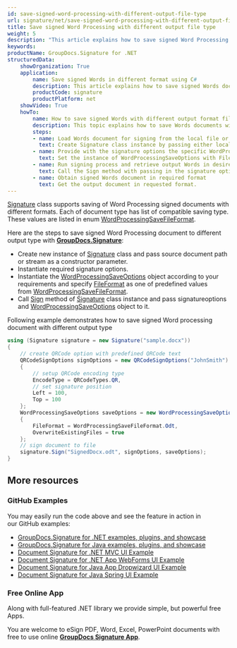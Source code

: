 ```yaml
---
id: save-signed-word-processing-with-different-output-file-type
url: signature/net/save-signed-word-processing-with-different-output-file-type
title: Save signed Word Processing with different output file type
weight: 5
description: "This article explains how to save signed Word Processing documents with various file formats by GroupDocs.Signature API."
keywords: 
productName: GroupDocs.Signature for .NET
structuredData:
    showOrganization: True
    application:    
        name: Save signed Words in different format using C#    
        description: This article explains how to save signed Words document in differnt output format using C# language and GroupDocs.Signature for .NET APIs
        productCode: signature
        productPlatform: net 
    showVideo: True
    howTo:
        name: How to save signed Words with different output format file using C# 
        description: This topic explains how to save Words documents with specific file format using C#
        steps:
        - name: Load Words document for signing from the local file or stream.
          text: Create Signature class instance by passing either local or network file path or stream. 
        - name: Provide with the signature options the specific WordProcessingSaveOptions in. 
          text: Set the instance of WordProcessingSaveOptions with FileFormat and Overwrite properties to setup the saving policy.
        - name: Run signing process and retrieve output Words in desired format 
          text: Call the Sign method with passing in the signature options and the Words save options.
        - name: Obtain signed Words document in required format
          text: Get the output document in requested format.
---
```

[Signature](https://reference.groupdocs.com/signature/net/groupdocs.signature/signature) class supports saving of Word Processing signed documents with different formats. Each of document type has list of compatible saving type. These values are listed in enum [WordProcessingSaveFileFormat](https://reference.groupdocs.com/signature/net/groupdocs.signature.domain/wordprocessingsavefileformat).

Here are the steps to save signed Word Processing document to different output type with [**GroupDocs.Signature**](https://products.groupdocs.com/signature/net):

* Create new instance of [Signature](https://reference.groupdocs.com/signature/net/groupdocs.signature/signature) class and pass source document path or stream as a constructor parameter.
* Instantiate required signature options.
* Instantiate the [WordProcessingSaveOptions](https://reference.groupdocs.com/signature/net/groupdocs.signature.options/wordprocessingsaveoptions) object according to your requirements and specify [FileFormat](https://reference.groupdocs.com/signature/net/groupdocs.signature.options/wordprocessingsaveoptions/fileformat) as one of predefined values from [WordProcessingSaveFileFormat](https://reference.groupdocs.com/signature/net/groupdocs.signature.domain/wordprocessingsavefileformat).
* Call [Sign](https://reference.groupdocs.com/signature/net/groupdocs.signature/signature/sign/) method of [Signature](https://reference.groupdocs.com/signature/net/groupdocs.signature/signature) class instance and pass signatureoptions and [WordProcessingSaveOptions](https://reference.groupdocs.com/signature/net/groupdocs.signature.options/wordprocessingsaveoptions) object to it.

Following example demonstrates how to save signed Word processing document with different output type

```csharp
using (Signature signature = new Signature("sample.docx"))
{
    // create QRCode option with predefined QRCode text
    QRCodeSignOptions signOptions = new QRCodeSignOptions("JohnSmith")
    {
        // setup QRCode encoding type
        EncodeType = QRCodeTypes.QR,
        // set signature position
        Left = 100,
        Top = 100
    };
    WordProcessingSaveOptions saveOptions = new WordProcessingSaveOptions()
    {
        FileFormat = WordProcessingSaveFileFormat.Odt,
        OverwriteExistingFiles = true
    };
    // sign document to file
    signature.Sign("SignedDocx.odt", signOptions, saveOptions);
}
```

## More resources

### GitHub Examples

You may easily run the code above and see the feature in action in our GitHub examples:

* [GroupDocs.Signature for .NET examples, plugins, and showcase](https://github.com/groupdocs-signature/GroupDocs.Signature-for-.NET)
* [GroupDocs.Signature for Java examples, plugins, and showcase](https://github.com/groupdocs-signature/GroupDocs.Signature-for-Java)
* [Document Signature for .NET MVC UI Example](https://github.com/groupdocs-signature/GroupDocs.Signature-for-.NET-MVC)
* [Document Signature for .NET App WebForms UI Example](https://github.com/groupdocs-signature/GroupDocs.Signature-for-.NET-WebForms)
* [Document Signature for Java App Dropwizard UI Example](https://github.com/groupdocs-signature/GroupDocs.Signature-for-Java-Dropwizard)
* [Document Signature for Java Spring UI Example](https://github.com/groupdocs-signature/GroupDocs.Signature-for-Java-Spring)

### Free Online App

Along with full-featured .NET library we provide simple, but powerful free Apps.

You are welcome to eSign PDF, Word, Excel, PowerPoint documents with free to use online **[GroupDocs Signature App](https://products.groupdocs.app/signature)**.
